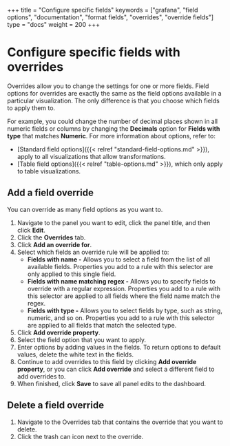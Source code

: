 +++
title = "Configure specific fields"
keywords = ["grafana", "field options", "documentation", "format fields", "overrides", "override fields"]
type = "docs"
weight = 200
+++

# Configure specific fields with overrides

Overrides allow you to change the settings for one or more fields. Field options for overrides are exactly the same as the field options available in a particular visualization. The only difference is that you choose which fields to apply them to.

For example, you could change the number of decimal places shown in all numeric fields or columns by changing the **Decimals** option for **Fields with type** that matches **Numeric**. For more information about options, refer to:
   - [Standard field options]({{< relref "standard-field-options.md" >}}), apply to all visualizations that allow transformations.
   - [Table field options]({{< relref "table-options.md" >}}), which only apply to table visualizations.

## Add a field override

You can override as many field options as you want to.

1. Navigate to the panel you want to edit, click the panel title, and then click **Edit**.
1. Click the **Overrides** tab.
1. Click **Add an override for**.
1. Select which fields an override rule will be applied to:
   - **Fields with name -** Allows you to select a field from the list of all available fields. Properties you add to a rule with this selector are only applied to this single field.
   - **Fields with name matching regex -** Allows you to specify fields to override with a regular expression. Properties you add to a rule with this selector are applied to all fields where the field name match the regex.
   - **Fields with type -** Allows you to select fields by type, such as string, numeric, and so on. Properties you add to a rule with this selector are applied to all fields that match the selected type.
2. Click **Add override property**.
3. Select the field option that you want to apply.
4. Enter options by adding values in the fields. To return options to default values, delete the white text in the fields.
5. Continue to add overrides to this field by clicking **Add override property**, or you can click **Add override** and select a different field to add overrides to.
6. When finished, click **Save** to save all panel edits to the dashboard.


## Delete a field override

1. Navigate to the Overrides tab that contains the override that you want to delete.
1. Click the trash can icon next to the override.